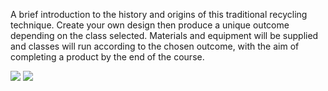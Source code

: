 A brief introduction to the history and origins of this traditional recycling technique.  Create your own design then produce a unique outcome depending on the class selected.
Materials and equipment will be supplied and classes will run according to the chosen outcome, with the aim of completing a product by the end of the course.

![](http://textilesatthestablehouse.co.uk/assets/RagRugging.jpg)
![](http://textilesatthestablehouse.co.uk/assets/RagRuggingsample.jpg)
